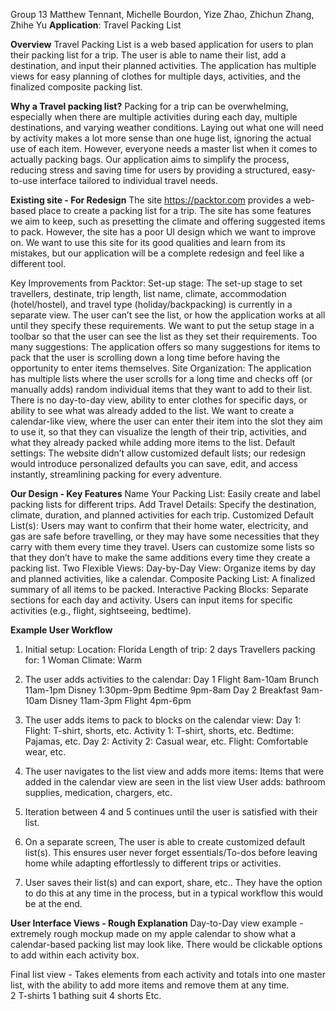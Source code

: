 Group 13
Matthew Tennant, Michelle Bourdon, Yize Zhao, Zhichun Zhang, Zhihe Yu
**Application**: Travel Packing List

**Overview**
Travel Packing List is a web based application for users to plan their packing list for a trip. The user is able to name their list, add a destination, and input their planned activities. The application has multiple views for easy planning of clothes for multiple days, activities, and the finalized composite packing list. 

**Why a Travel packing list?**
Packing for a trip can be overwhelming, especially when there are multiple activities during each day, multiple destinations, and varying weather conditions. Laying out what one will need by activity makes a lot more sense than one huge list, ignoring the actual use of each item. However, everyone needs a master list when it comes to actually packing bags. Our application aims to simplify the process, reducing stress and saving time for users by providing a structured, easy-to-use interface tailored to individual travel needs.

**Existing site - For Redesign**
The site https://packtor.com provides a web-based place to create a packing list for a trip. The site has some features we aim to keep, such as presetting the climate and offering suggested items to pack. However, the site has a poor UI design which we want to improve on. We want to use this site for its good qualities and learn from its mistakes, but our application will be a complete redesign and feel like a different tool. 

Key Improvements from Packtor:
  Set-up stage: The set-up stage to set travellers, destinate, trip length, list name, climate, accommodation (hotel/hostel), and travel type (holiday/backpacking) is currently in a separate view. The user can’t see the list, or how the application works at all until they specify these requirements. We want to put the setup stage in a toolbar so that the user can see the list as they set their requirements. 
Too many suggestions: The application offers so many suggestions for items to pack that the user is scrolling down a long time before having the opportunity to enter items themselves. 
  Site Organization: The application has multiple lists where the user scrolls for a long time and checks off (or manually adds) random individual items that they want to add to their list. There is no day-to-day view, ability to enter clothes for specific days, or ability to see what was already added to the list. We want to create a calendar-like view, where the user can enter their item into the slot they aim to use it, so that they can visualize the length of their trip, activities, and what they already packed while adding more items to the list. 
Default settings: The website didn’t allow customized default lists; our redesign would introduce personalized defaults you can save, edit, and access instantly, streamlining packing for every adventure. 


**Our Design - Key Features**
Name Your Packing List: Easily create and label packing lists for different trips.
Add Travel Details: Specify the destination, climate, duration, and planned activities for each trip.
Customized Default List(s): Users may want to confirm that their home water, electricity, and gas are safe before travelling, or they may have some necessities that they carry with them every time they travel. Users can customize some lists so that they don’t have to make the same additions every time they create a packing list. 
Two Flexible Views:
Day-by-Day View: Organize items by day and planned activities, like a calendar. 
Composite Packing List: A finalized summary of all items to be packed.
Interactive Packing Blocks:
Separate sections for each day and activity.
Users can input items for specific activities (e.g., flight, sightseeing, bedtime).

**Example User Workflow**
1) Initial setup:
Location: Florida
Length of trip: 2 days
Travellers packing for: 1 Woman
Climate: Warm

2) The user adds activities to the calendar:
Day 1
Flight 8am-10am
Brunch 11am-1pm
Disney 1:30pm-9pm
Bedtime 9pm-8am
Day 2
Breakfast 9am-10am
Disney 11am-3pm
Flight 4pm-6pm

3) The user adds items to pack to blocks on the calendar view:
Day 1:
Flight: T-shirt, shorts, etc.
Activity 1: T-shirt, shorts, etc.
Bedtime: Pajamas, etc.
Day 2:
Activity 2: Casual wear, etc.
Flight: Comfortable wear, etc.

4) The user navigates to the list view and adds more items:
Items that were added in the calendar view are seen in the list view
User adds: bathroom supplies, medication, chargers, etc.
5) Iteration between 4 and 5 continues until the user is satisfied with their list. 
6) On a separate screen, The user is able to create customized default list(s). This ensures user never forget essentials/To-dos before leaving home while adapting effortlessly to different trips or activities.
7) User saves their list(s) and can export, share, etc.. They have the option to do this at any time in the process, but in a typical workflow this would be at the end.

**User Interface Views - Rough Explanation**
Day-to-Day view example - extremely rough mockup made on my apple calendar to show what a calendar-based packing list may look like. There would be clickable options to add within each activity box.

Final list view - Takes elements from each activity and totals into one master list, with the ability to add more items and remove them at any time.  
2 T-shirts
1 bathing suit
4 shorts 
Etc.

